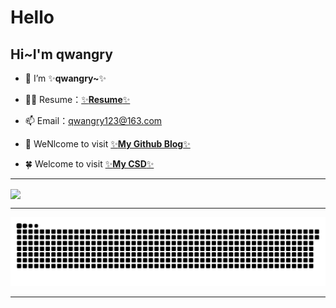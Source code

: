 # Hello

## Hi~I'm qwangry

- 🌱 I’m ✨**qwangry~**✨
<!-- - 🔭 You are the ![Visitor Count](https://profile-counter.glitch.me/qwangry/count.svg)th visitor! -->

- 👩‍💻 Resume：[✨**Resume**✨](https://my-portfolio-virid-gamma-63.vercel.app/)

- 📫 Email：qwangry123@163.com

- 🎈 WeNlcome to visit [✨**My Github Blog**✨](https://qwangry.github.io/)

- 🍀 Welcome to visit [✨**My CSD**✨](https://blog.csdn.net/wwang_123?spm=1010.2135.3001.5343)

---

<img align="center" src="https://github-readme-stats.vercel.app/api?username=qwangry&show_icons=true&theme=light"/>

---

![snake](https://raw.githubusercontent.com/qwangry/qwangry/output/github-contribution-grid-snake.svg#gh-light-mode-only)

---
